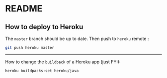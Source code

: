 # README

## How to deploy to Heroku
The ``master`` branch should be up to date. Then push to ``heroku`` remote :

```bash
git push heroku master
```

---
How to change the ``buildback`` of a Heroku app (just FYI):
```bash
heroku buildpacks:set heroku/java
```